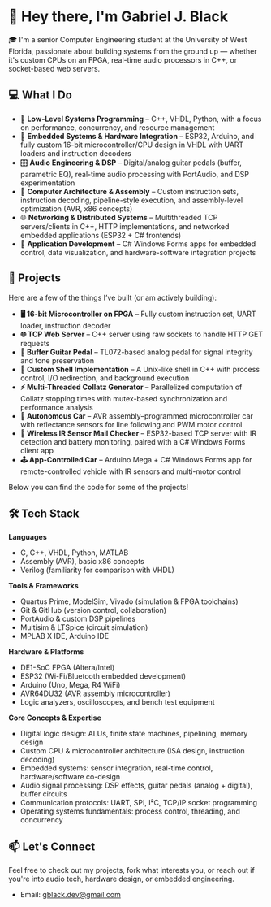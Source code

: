 # 👋 Hey there, I'm Gabriel J. Black

🎓 I'm a senior Computer Engineering student at the University of West Florida, passionate about building systems from the ground up — whether it's custom CPUs on an FPGA, real-time audio processors in C++, or socket-based web servers.

## 💻 What I Do
- 👾 **Low-Level Systems Programming** – C++, VHDL, Python, with a focus on performance, concurrency, and resource management  
- 🔌 **Embedded Systems & Hardware Integration** – ESP32, Arduino, and fully custom 16-bit microcontroller/CPU design in VHDL with UART loaders and instruction decoders  
- 🎛️ **Audio Engineering & DSP** – Digital/analog guitar pedals (buffer, parametric EQ), real-time audio processing with PortAudio, and DSP experimentation  
- 🧠 **Computer Architecture & Assembly** – Custom instruction sets, instruction decoding, pipeline-style execution, and assembly-level optimization (AVR, x86 concepts)  
- 🌐 **Networking & Distributed Systems** – Multithreaded TCP servers/clients in C++, HTTP implementations, and networked embedded applications (ESP32 + C# frontends)  
- 📱 **Application Development** – C# Windows Forms apps for embedded control, data visualization, and hardware-software integration projects  

## 🔧 Projects
Here are a few of the things I’ve built (or am actively building):
- **🖥️ 16-bit Microcontroller on FPGA** – Fully custom instruction set, UART loader, instruction decoder
- **🌐 TCP Web Server** – C++ server using raw sockets to handle HTTP GET requests
- **🎸 Buffer Guitar Pedal** – TL072-based analog pedal for signal integrity and tone preservation
- **📂 Custom Shell Implementation** – A Unix-like shell in C++ with process control, I/O redirection, and background execution
- **⚡ Multi-Threaded Collatz Generator** – Parallelized computation of Collatz stopping times with mutex-based synchronization and performance analysis
- **🚗 Autonomous Car** – AVR assembly–programmed microcontroller car with reflectance sensors for line following and PWM motor control
- **📡 Wireless IR Sensor Mail Checker** – ESP32-based TCP server with IR detection and battery monitoring, paired with a C# Windows Forms client app
- **🕹️ App-Controlled Car** – Arduino Mega + C# Windows Forms app for remote-controlled vehicle with IR sensors and multi-motor control

Below you can find the code for some of the projects!




## 🛠️ Tech Stack

**Languages**  
- C, C++, VHDL, Python, MATLAB  
- Assembly (AVR), basic x86 concepts  
- Verilog (familiarity for comparison with VHDL)

**Tools & Frameworks**  
- Quartus Prime, ModelSim, Vivado (simulation & FPGA toolchains)  
- Git & GitHub (version control, collaboration)  
- PortAudio & custom DSP pipelines  
- Multisim & LTSpice (circuit simulation)  
- MPLAB X IDE, Arduino IDE  

**Hardware & Platforms**  
- DE1-SoC FPGA (Altera/Intel)  
- ESP32 (Wi-Fi/Bluetooth embedded development)  
- Arduino (Uno, Mega, R4 WiFi)  
- AVR64DU32 (AVR assembly microcontroller)  
- Logic analyzers, oscilloscopes, and bench test equipment  

**Core Concepts & Expertise**  
- Digital logic design: ALUs, finite state machines, pipelining, memory design  
- Custom CPU & microcontroller architecture (ISA design, instruction decoding)  
- Embedded systems: sensor integration, real-time control, hardware/software co-design  
- Audio signal processing: DSP effects, guitar pedals (analog + digital), buffer circuits  
- Communication protocols: UART, SPI, I²C, TCP/IP socket programming  
- Operating systems fundamentals: process control, threading, and concurrency  


## 📫 Let's Connect
Feel free to check out my projects, fork what interests you, or reach out if you're into audio tech, hardware design, or embedded engineering.

- Email: gblack.dev@gmail.com  
